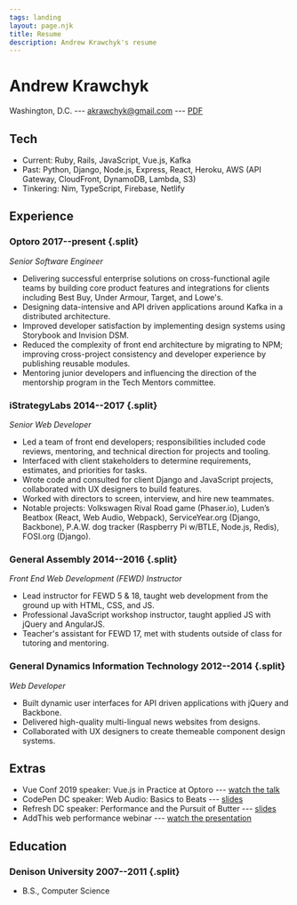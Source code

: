 ```yaml
---
tags: landing
layout: page.njk
title: Resume
description: Andrew Krawchyk's resume
---
```


# Andrew Krawchyk

Washington, D.C. --- akrawchyk@gmail.com <span class="hide-print">--- [PDF](/akrawchyk-resume.pdf)</span>

## Tech

- Current: Ruby, Rails, JavaScript, Vue.js, Kafka
- Past: Python, Django, Node.js, Express, React, Heroku, AWS (API Gateway, CloudFront, DynamoDB, Lambda, S3)
- Tinkering: Nim, TypeScript, Firebase, Netlify

## Experience

### <span>Optoro</span> <span>2017--present</span> {.split}

_Senior Software Engineer_

- Delivering successful enterprise solutions on cross-functional agile teams by building core product features and integrations for clients including Best Buy, Under Armour, Target, and Lowe's.
- Designing data-intensive and API driven applications around Kafka in a distributed architecture.
- Improved developer satisfaction by implementing design systems using Storybook and Invision DSM.
- Reduced the complexity of front end architecture by migrating to NPM; improving cross-project consistency and developer experience by publishing reusable modules.
- Mentoring junior developers and influencing the direction of the mentorship program in the Tech Mentors committee.
<!-- - Improved user experience by reducing response times for the Stock Transfer tool from 20+ seconds to under 3 seconds by restructuring the API. -->
<!-- - Automated BULQ.com auctions saving 8+ hours per week of manual curating. -->
<!-- - Reduced warehouse receiving costs ~40% per unit by introducing Mass Receiving and Template Receiving, reduced warehouse processing costs by implementing the Exceptions Research tool. -->


### <span>iStrategyLabs</span> <span>2014--2017</span> {.split}

_Senior Web Developer_

- Led a team of front end developers; responsibilities included code reviews, mentoring, and technical direction for projects and tooling.
- Interfaced with client stakeholders to determine requirements, estimates, and priorities for tasks.
- Wrote code and consulted for client Django and JavaScript projects, collaborated with UX designers to build features.
- Worked with directors to screen, interview, and hire new teammates.
- Notable projects: Volkswagen Rival Road game (Phaser.io), Luden’s Beatbox (React, Web Audio, Webpack), ServiceYear.org (Django, Backbone), P.A.W. dog tracker (Raspberry Pi w/BTLE, Node.js, Redis), FOSI.org (Django).

### <span>General Assembly</span> <span>2014--2016</span> {.split}

_Front End Web Development (FEWD) Instructor_

- Lead instructor for FEWD 5 & 18, taught web development from the ground up with HTML, CSS, and JS.
- Professional JavaScript workshop instructor, taught applied JS with jQuery and AngularJS.
- Teacher's assistant for FEWD 17, met with students outside of class for tutoring and mentoring.

### <span>General Dynamics Information Technology</span> <span>2012--2014</span> {.split}

_Web Developer_

- Built dynamic user interfaces for API driven applications with jQuery and Backbone.
- Delivered high-quality multi-lingual news websites from designs.
- Collaborated with UX designers to create themeable component design systems.

## Extras

- Vue Conf 2019 speaker: Vue.js in Practice at Optoro --- [watch the talk](https://www.vuemastery.com/conferences/vueconf-us-2019/vuejs-in-practice-at-optoro/)
- CodePen DC speaker: Web Audio: Basics to Beats --- [slides](https://slides.com/akrawchyk/webaudio-basics-to-beats/fullscreen#/)
- Refresh DC speaker: Performance and the Pursuit of Butter --- [slides](https://slides.com/akrawchyk/performance-and-the-pursuit-of-butter/fullscreen#/)
- AddThis web performance webinar --- [watch the presentation](https://www.addthis.com/academy/tips-making-website-load-faster/)

## Education

### <span>Denison University</span> <span>2007--2011</span> {.split}

- B.S., Computer Science
